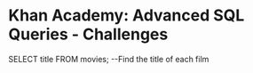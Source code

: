 # Khan Academy: Advanced SQL Queries - Challenges


SELECT title FROM movies; --Find the title of each film

